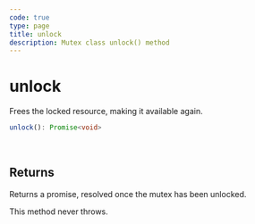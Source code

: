 ```yaml
---
code: true
type: page
title: unlock
description: Mutex class unlock() method
---
```


# unlock

<SinceBadge version="2.9.0" />

Frees the locked resource, making it available again.

```ts
unlock(): Promise<void>
```

<br/>

## Returns

Returns a promise, resolved once the mutex has been unlocked.

This method never throws.
